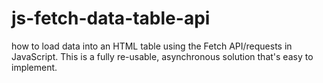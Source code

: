 # js-fetch-data-table-api
how to load data into an HTML table using the Fetch API/requests in JavaScript. This is a fully re-usable, asynchronous solution that's easy to implement.
